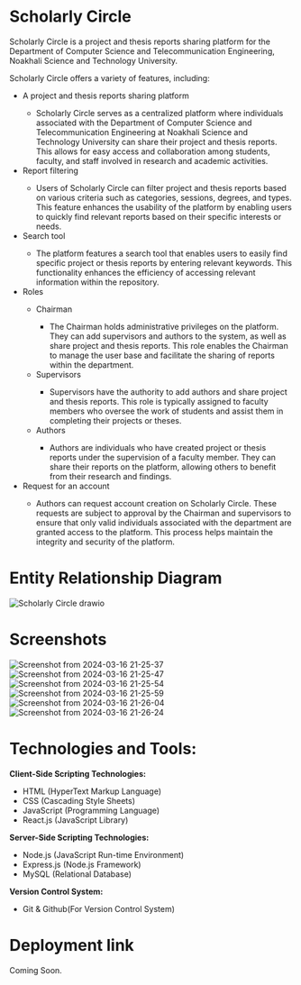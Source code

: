 # Scholarly Circle

Scholarly Circle is a project and thesis reports sharing platform for the Department of Computer Science and Telecommunication Engineering, Noakhali Science and Technology University.

Scholarly Circle offers a variety of features, including:

<ul>
  <li>A project and thesis reports sharing platform</li>
  <ul>
    <li>Scholarly Circle serves as a centralized platform where individuals associated with the Department of Computer Science and Telecommunication Engineering at Noakhali Science and Technology University can share their project and thesis reports. This allows for easy access and collaboration among students, faculty, and staff involved in research and academic activities.</li>
  </ul>
  <li>Report filtering</li>
  <ul>
    <li>Users of Scholarly Circle can filter project and thesis reports based on various criteria such as categories, sessions, degrees, and types. This feature enhances the usability of the platform by enabling users to quickly find relevant reports based on their specific interests or needs.
    </li>
  </ul>
  <li>Search tool</li>
  <ul>
    <li>The platform features a search tool that enables users to easily find specific project or thesis reports by entering relevant keywords. This functionality enhances the efficiency of accessing relevant information within the repository.
    </li>
  </ul>
  <li>Roles</li>
  <ul>
    <li>Chairman</li>
    <ul>
      <li>The Chairman holds administrative privileges on the platform. They can add supervisors and authors to the system, as well as share project and thesis reports. This role enables the Chairman to manage the user base and facilitate the sharing of reports within the department.
      </li>
    </ul>
    <li>Supervisors</li>
    <ul>
      <li>Supervisors have the authority to add authors and share project and thesis reports. This role is typically assigned to faculty members who oversee the work of students and assist them in completing their projects or theses.
      </li>
    </ul>
    <li>Authors</li>
    <ul>
      <li>Authors are individuals who have created project or thesis reports under the supervision of a faculty member. They can share their reports on the platform, allowing others to benefit from their research and findings.
      </li>
    </ul>
  </ul>
  <li>Request for an account</li>
  <ul>
    <li>Authors can request account creation on Scholarly Circle. These requests are subject to approval by the Chairman and supervisors to ensure that only valid individuals associated with the department are granted access to the platform. This process helps maintain the integrity and security of the platform.
    </li>
  </ul>
</ul>

# Entity Relationship Diagram
![Scholarly Circle drawio](https://github.com/dipkorimon/Scholarly-Circle/assets/73662586/1d0a37c5-ccc2-44af-a063-9115f52c6d06)


# Screenshots

![Screenshot from 2024-03-16 21-25-37](https://github.com/dipkorimon/Scholarly-Circle/assets/73662586/6c7fa6c8-c329-411f-adf2-d7ff1de031bb)
![Screenshot from 2024-03-16 21-25-47](https://github.com/dipkorimon/Scholarly-Circle/assets/73662586/20d5c469-a329-4aa8-8a08-fb99bbf51e63)
![Screenshot from 2024-03-16 21-25-54](https://github.com/dipkorimon/Scholarly-Circle/assets/73662586/91df3d55-a07f-469d-b42e-32134605cd0c)
![Screenshot from 2024-03-16 21-25-59](https://github.com/dipkorimon/Scholarly-Circle/assets/73662586/8ed4eaee-8239-4ba9-853c-4a8b90e24308)
![Screenshot from 2024-03-16 21-26-04](https://github.com/dipkorimon/Scholarly-Circle/assets/73662586/8c088004-3504-484f-87ef-36520d5cab5d)
![Screenshot from 2024-03-16 21-26-24](https://github.com/dipkorimon/Scholarly-Circle/assets/73662586/df0ac1c4-9094-4a81-831d-ee88e42d3128)

# Technologies and Tools:

<strong>Client-Side Scripting Technologies:</strong>

<ul>
  <li>HTML (HyperText Markup Language)</li>
  <li>CSS (Cascading Style Sheets)</li>
  <li>JavaScript (Programming Language)</li>
  <li>React.js (JavaScript Library)</li>
</ul>

<strong>Server-Side Scripting Technologies:</strong>

<ul>
  <li>Node.js (JavaScript Run-time Environment)</li>
  <li>Express.js (Node.js Framework)</li>
  <li>MySQL (Relational Database)</li>
</ul>

<strong>Version Control System:</strong>

<ul>
  <li>Git & Github(For Version Control System)</li>
</ul>

# Deployment link

Coming Soon.
